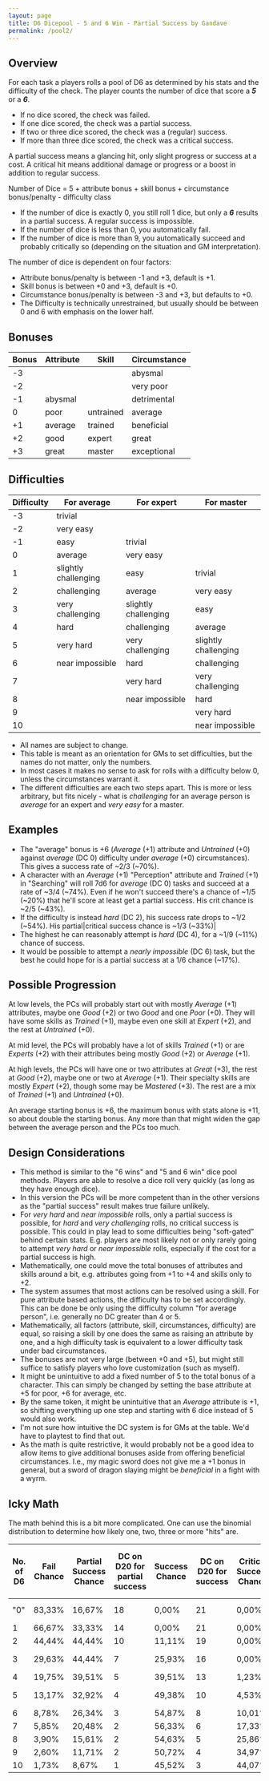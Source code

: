 ```yaml
---
layout: page
title: D6 Dicepool - 5 and 6 Win - Partial Success by Gandave
permalink: /pool2/
---
```


## Overview
For each task a players rolls a pool of D6 as determined by his stats and the difficulty of the check. The player counts the number of dice that score a ***5*** or a ***6***.

- If no dice scored, the check was failed.
- If one dice scored, the check was a partial success.
- If two or three dice scored, the check was a (regular) success.
- If more than three dice scored, the check was a critical success.

A partial success means a glancing hit, only slight progress or success at a cost. A critical hit means additional damage or progress or a boost in addition to regular success.

Number of Dice = 5 + attribute bonus + skill bonus + circumstance bonus/penalty - difficulty class

- If the number of dice is exactly 0, you still roll 1 dice, but only a ***6*** results in a partial success. A regular success is impossible.
- If the number of dice is less than 0, you automatically fail.
- If the number of dice is more than 9, you automatically succeed and probably critically so (depending on the situation and GM interpretation).

The number of dice is dependent on four factors:
- Attribute bonus/penalty is between -1 and +3, default is +1.
- Skill bonus is between +0 and +3, default is +0.
- Circumstance bonus/penalty is between -3 and +3, but defaults to +0.
- The Difficulty is technically unrestrained, but usually should be between 0 and 6 with emphasis on the lower half.

## Bonuses

| Bonus | Attribute | Skill | Circumstance |
| - | - | - | - |
| -3 |  |  | abysmal |
| -2 |  |  | very poor |
| -1 | abysmal |  | detrimental |
| 0 | poor | untrained | average |
| +1 | average | trained | beneficial |
| +2 | good | expert | great |
| +3 | great | master | exceptional |

## Difficulties

| Difficulty | For average | For expert | For master |
| - | - | - | - |
| -3 | trivial |  |  |
| -2 | very easy |  |  |
| -1 | easy | trivial |  |
| 0 | average | very easy |  |
| 1 | slightly challenging | easy | trivial |
| 2 | challenging | average | very easy |
| 3 | very challenging | slightly challenging | easy |
| 4 | hard | challenging | average |
| 5 | very hard | very challenging | slightly challenging |
| 6 | near impossible | hard | challenging |
| 7 |  | very hard | very challenging |
| 8 |  | near impossible | hard |
| 9 |  |  | very hard |
| 10 |  |  | near impossible |

- All names are subject to change.
- This table is meant as an orientation for GMs to set difficulties, but the names do not matter, only the numbers.
- In most cases it makes no sense to ask for rolls with a difficulty below 0, unless the circumstances warrant it.
- The different difficulties are each two steps apart. This is more or less arbitrary, but fits nicely - what is *challenging* for an average person is *average* for an expert and *very easy* for a master.

## Examples

- The "average" bonus is +6 (*Average* (+1) attribute and *Untrained* (+0) against *average* (DC 0) difficulty under *average* (+0) circumstances). This gives a success rate of ~2/3 (~70%).
- A character with an *Average* (+1) "Perception" attribute and *Trained* (+1) in "Searching" will roll 7d6 for *average* (DC 0) tasks and succeed at a rate of ~3/4 (~74%). Even if he won't succeed there's a chance of ~1/5 (~20%) that he'll score at least get a partial success. His crit chance is ~2/5 (~43%).
- If the difficulty is instead *hard* (DC 2), his success rate drops to ~1/2 (~54%). His partial|critical success chance is ~1/3 (~33%)|
- The highest he can reasonably attempt is *hard* (DC 4), for a ~1/9 (~11%) chance of success.
- It would be possible to attempt a *nearly impossible* (DC 6) task, but the best he could hope for is a partial success at a 1/6 chance (~17%).

## Possible Progression

At low levels, the PCs will probably start out with mostly *Average* (+1) attributes, maybe one *Good* (+2) or two *Good* and one *Poor* (+0). They will have some skills as *Trained* (+1), maybe even one skill at *Expert* (+2), and the rest at *Untrained* (+0).

At mid level, the PCs will probably have a lot of skills *Trained* (+1) or are *Experts* (+2) with their attributes being mostly *Good* (+2) or *Average* (+1).

At high levels, the PCs will have one or two attributes at *Great* (+3), the rest at *Good* (+2), maybe one or two at *Average* (+1). Their specialty skills are mostly *Expert* (+2), though some may be *Mastered* (+3). The rest are a mix of *Trained* (+1) and *Untrained* (+0).

An average starting bonus is +6, the maximum bonus with stats alone is +11, so about double the starting bonus. Any more than that might widen the gap between the average person and the PCs too much.

## Design Considerations

- This method is similar to the "6 wins" and "5 and 6 win" dice pool methods. Players are able to resolve a dice roll very quickly (as long as they have enough dice).
- In this version the PCs will be more competent than in the other versions as the "partial success" result makes true failure unlikely.
- For *very hard* and *near impossible* rolls, only a partial success is possible, for *hard* and *very challenging* rolls, no critical success is possible. This could in play lead to some difficulties being "soft-gated" behind certain stats. E.g. players are most likely not or only rarely going to attempt *very hard* or *near impossible* rolls, especially if the cost for a partial success is high.
- Mathematically, one could move the total bonuses of attributes and skills around a bit, e.g. attributes going from +1 to +4 and skills only to +2.
- The system assumes that most actions can be resolved using a skill. For pure attribute based actions, the difficulty has to be set accordingly. This can be done be only using the difficulty column "for average person", i.e. generally no DC greater than 4 or 5.
- Mathematically, all factors (attribute, skill, circumstances, difficulty) are equal, so raising a skill by one does the same as raising an attribute by one, and a high difficulty task is equivalent to a lower difficulty task under bad circumstances.
- The bonuses are not very large (between +0 and +5), but might still suffice to satisfy players who love customization (such as myself).
- It might be unintuitive to add a fixed number of 5 to the total bonus of a character. This can simply be changed by setting the base attribute at +5 for poor, +6 for average, etc.
- By the same token, it might be unintuitive that an *Average* attribute is +1, so shifting everything up one step and starting with 6 dice instead of 5 would also work.
- I'm not sure how intuitive the DC system is for GMs at the table. We'd have to playtest to find that out.
- As the math is quite restrictive, it would probably not be a good idea to allow items to give additional bonuses aside from offering beneficial circumstances. I.e., my magic sword does not give me a +1 bonus in general, but a sword of dragon slaying might be *beneficial* in a fight with a wyrm.

## Icky Math

The math behind this is a bit more complicated. One can use the binomial distribution to determine how likely one, two, three or more "hits" are.

| No. of D6 | Fail Chance | Partial Success Chance | DC on D20 for partial success | Success Chance | DC on D20 for success | Critical Success Chance | DC on D20 for critical success | Difficulty for average DC and person |
| - | - | - | - | - | - | - | - | - |
| "0" | 83,33% | 16,67% | 18 | 0,00% | 21 | 0,00% | 21 | near impossible |
| 1 | 66,67% | 33,33% | 14 | 0,00% | 21 | 0,00% | 21 | very hard |
| 2 | 44,44% | 44,44% | 10 | 11,11% | 19 | 0,00% | 21 | hard |
| 3 | 29,63% | 44,44% | 7 | 25,93% | 16 | 0,00% | 21 | very challenging |
| 4 | 19,75% | 39,51% | 5 | 39,51% | 13 | 1,23% | 21 | challenging |
| 5 | 13,17% | 32,92% | 4 | 49,38% | 10 | 4,53% | 20 | slightly challenging |
| 6 | 8,78% | 26,34% | 3 | 54,87% | 8 | 10,01% | 19 | average |
| 7 | 5,85% | 20,48% | 2 | 56,33% | 6 | 17,33% | 18 | easy |
| 8 | 3,90% | 15,61% | 2 | 54,63% | 5 | 25,86% | 16 | very easy |
| 9 | 2,60% | 11,71% | 2 | 50,72% | 4 | 34,97% | 14 | trivial |
| 10 | 1,73% | 8,67% | 1 | 45,52% | 3 | 44,07% | 12 | don't roll |
